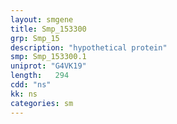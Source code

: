 ```yaml
---
layout: smgene
title: Smp_153300
grp: Smp_15
description: "hypothetical protein"
smp: Smp_153300.1
uniprot: "G4VK19"
length:   294
cdd: "ns"
kk: ns
categories: sm
---
```

